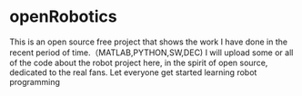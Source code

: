 # openRobotics
This is an open source free project that shows the work I have done in the recent period of time.（MATLAB,PYTHON,SW,DEC)
I will upload some or all of the code about the robot project here, in the spirit of open source, dedicated to the real fans. Let everyone get started learning robot programming
